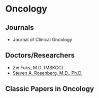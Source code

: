 # Oncology

## Journals
- Journal of Clinical Oncology

## Doctors/Researchers
- Zvi Fuks, M.D. (MSKCC)
- [Steven A. Rosenberg, M.D., Ph.D.](https://ccr.cancer.gov/staff-directory/steven-a-rosenberg)

## Classic Papers in Oncology
